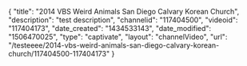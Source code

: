 {
    "title": "2014 VBS Weird Animals San Diego Calvary Korean Church",
    "description": "test description",
    "channelid": "117404500",
    "videoid": "117404173",
    "date_created": "1434533143",
    "date_modified": "1506470025",
    "type": "captivate",
    "layout": "channelVideo",
    "url": "\/testeeee\/2014-vbs-weird-animals-san-diego-calvary-korean-church\/117404500-117404173"
}